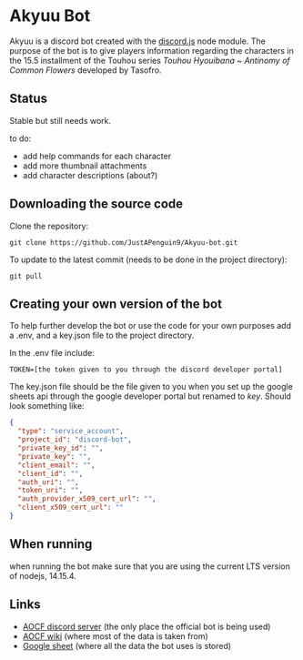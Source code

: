 # Akyuu Bot

Akyuu is a discord bot created with the [discord.js](https://github.com/discordjs/discord.js) node module. The purpose of the bot is to give players information regarding the characters in the 15.5 installment of the Touhou series *Touhou Hyouibana ~ Antinomy of Common Flowers* developed by Tasofro.

## Status

Stable but still needs work.

to do:

* add help commands for each character
* add more thumbnail attachments
* add character descriptions (about?)

## Downloading the source code

Clone the repository:
```shell
git clone https://github.com/JustAPenguin9/Akyuu-bot.git
```

To update to the latest commit (needs to be done in the project directory):
```shell
git pull
```

## Creating your own version of the bot

To help further develop the bot or use the code for your own purposes add a .env, and a key.json file to the project directory.

In the .env file include:
```
TOKEN=[the token given to you through the discord developer portal]
```

The key.json file should be the file given to you when you set up the google sheets api through the google developer portal but renamed to *key*. Should look something like:
```json
{
  "type": "service_account",
  "project_id": "discord-bot",
  "private_key_id": "",
  "private_key": "",
  "client_email": "",
  "client_id": "",
  "auth_uri": "",
  "token_uri": "",
  "auth_provider_x509_cert_url": "",
  "client_x509_cert_url": ""
}
```

## When running

when running the bot make sure that you are using the current LTS version of nodejs, 14.15.4.

## Links

* [AOCF discord server](https://discord.com/invite/kfJTRBq) (the only place the official bot is being used)
* [AOCF wiki](https://aocf.koumakan.jp/Antinomy_of_Common_Flowers_Wiki) (where most of the data is taken from)
* [Google sheet](https://docs.google.com/spreadsheets/d/1SPHJUIq8Wi-OOJhNmgmCGrn9d7frfcjhJhWlpLT3ej0/edit?usp=sharing) (where all the data the bot uses is stored)